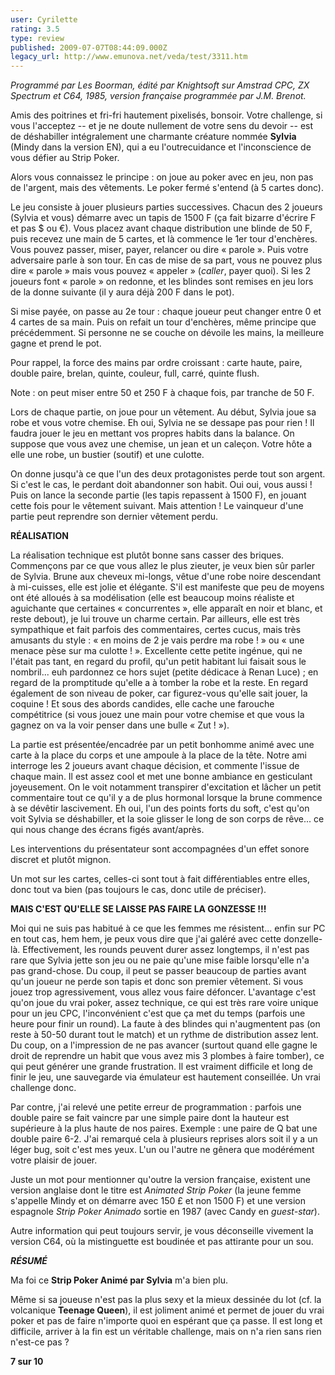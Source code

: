 ```yaml
---
user: Cyrilette
rating: 3.5
type: review
published: 2009-07-07T08:44:09.000Z
legacy_url: http://www.emunova.net/veda/test/3311.htm
---
```

_Programmé par Les Boorman, édité par Knightsoft sur Amstrad CPC, ZX Spectrum et C64, 1985, version française programmée par J.M. Brenot._  

  

Amis des poitrines et fri-fri hautement pixelisés, bonsoir. Votre challenge, si vous l'acceptez -- et je ne doute nullement de votre sens du devoir -- est de déshabiller intégralement une charmante créature nommée **Sylvia** (Mindy dans la version EN), qui a eu l'outrecuidance et l'inconscience de vous défier au Strip Poker.  

  

Alors vous connaissez le principe : on joue au poker avec en jeu, non pas de l'argent, mais des vêtements. Le poker fermé s'entend (à 5 cartes donc).  

  

Le jeu consiste à jouer plusieurs parties successives. Chacun des 2 joueurs (Sylvia et vous) démarre avec un tapis de 1500 F (ça fait bizarre d'écrire F et pas $ ou €). Vous placez avant chaque distribution une blinde de 50 F, puis recevez une main de 5 cartes, et là commence le 1er tour d'enchères. Vous pouvez passer, miser, payer, relancer ou dire « parole ». Puis votre adversaire parle à son tour. En cas de mise de sa part, vous ne pouvez plus dire « parole » mais vous pouvez « appeler » (_caller_, payer quoi). Si les 2 joueurs font « parole » on redonne, et les blindes sont remises en jeu lors de la donne suivante (il y aura déjà 200 F dans le pot).  

Si mise payée, on passe au 2e tour : chaque joueur peut changer entre 0 et 4 cartes de sa main. Puis on refait un tour d'enchères, même principe que précédemment. Si personne ne se couche on dévoile les mains, la meilleure gagne et prend le pot.  

Pour rappel, la force des mains par ordre croissant : carte haute, paire, double paire, brelan, quinte, couleur, full, carré, quinte flush.  

Note : on peut miser entre 50 et 250 F à chaque fois, par tranche de 50 F.  

  

Lors de chaque partie, on joue pour un vêtement. Au début, Sylvia joue sa robe et vous votre chemise. Eh oui, Sylvia ne se dessape pas pour rien ! Il faudra jouer le jeu en mettant vos propres habits dans la balance. On suppose que vous avez une chemise, un jean et un caleçon. Votre hôte a elle une robe, un bustier (soutif) et une culotte.  

  

On donne jusqu'à ce que l'un des deux protagonistes perde tout son argent. Si c'est le cas, le perdant doit abandonner son habit. Oui oui, vous aussi ! Puis on lance la seconde partie (les tapis repassent à 1500 F), en jouant cette fois pour le vêtement suivant. Mais attention ! Le vainqueur d'une partie peut reprendre son dernier vêtement perdu.  

  

**RÉALISATION**  

La réalisation technique est plutôt bonne sans casser des briques. Commençons par ce que vous allez le plus zieuter, je veux bien sûr parler de Sylvia. Brune aux cheveux mi-longs, vêtue d'une robe noire descendant à mi-cuisses, elle est jolie et élégante. S'il est manifeste que peu de moyens ont été alloués à sa modélisation (elle est beaucoup moins réaliste et aguichante que certaines « concurrentes », elle apparaît en noir et blanc, et reste debout), je lui trouve un charme certain. Par ailleurs, elle est très sympathique et fait parfois des commentaires, certes cucus, mais très amusants du style : « en moins de 2 je vais perdre ma robe ! » ou « une menace pèse sur ma culotte ! ». Excellente cette petite ingénue, qui ne l'était pas tant, en regard du profil, qu'un petit habitant lui faisait sous le nombril... euh pardonnez ce hors sujet (petite dédicace à Renan Luce) ; en regard de la promptitude qu'elle a à tomber la robe et la reste. En regard également de son niveau de poker, car figurez-vous qu'elle sait jouer, la coquine ! Et sous des abords candides, elle cache une farouche compétitrice (si vous jouez une main pour votre chemise et que vous la gagnez on va la voir penser dans une bulle « Zut ! »).   

  

La partie est présentée/encadrée par un petit bonhomme animé avec une carte à la place du corps et une ampoule à la place de la tête. Notre ami interroge les 2 joueurs avant chaque décision, et commente l'issue de chaque main. Il est assez cool et met une bonne ambiance en gesticulant joyeusement. On le voit notamment transpirer d'excitation et lâcher un petit commentaire tout ce qu'il y a de plus hormonal lorsque la brune commence à se dévêtir lascivement. Eh oui, l'un des points forts du soft, c'est qu'on voit Sylvia se déshabiller, et la soie glisser le long de son corps de rêve... ce qui nous change des écrans figés avant/après.  

Les interventions du présentateur sont accompagnées d'un effet sonore discret et plutôt mignon.  

Un mot sur les cartes, celles-ci sont tout à fait différentiables entre elles, donc tout va bien (pas toujours le cas, donc utile de préciser).  

  

**MAIS C'EST QU'ELLE SE LAISSE PAS FAIRE LA GONZESSE !!!**  

Moi qui ne suis pas habitué à ce que les femmes me résistent... enfin sur PC en tout cas, hem hem, je peux vous dire que j'ai galéré avec cette donzelle-là. Effectivement, les rounds peuvent durer assez longtemps, il n'est pas rare que Sylvia jette son jeu ou ne paie qu'une mise faible lorsqu'elle n'a pas grand-chose. Du coup, il peut se passer beaucoup de parties avant qu'un joueur ne perde son tapis et donc son premier vêtement. Si vous jouez trop agressivement, vous allez vous faire défoncer. L'avantage c'est qu'on joue du vrai poker, assez technique, ce qui est très rare voire unique pour un jeu CPC, l'inconvénient c'est que ça met du temps (parfois une heure pour finir un round). La faute à des blindes qui n'augmentent pas (on reste à 50-50 durant tout le match) et un rythme de distribution assez lent. Du coup, on a l'impression de ne pas avancer (surtout quand elle gagne le droit de reprendre un habit que vous avez mis 3 plombes à faire tomber), ce qui peut générer une grande frustration. Il est vraiment difficile et long de finir le jeu, une sauvegarde via émulateur est hautement conseillée. Un vrai challenge donc.  

  

Par contre, j'ai relevé une petite erreur de programmation : parfois une double paire se fait vaincre par une simple paire dont la hauteur est supérieure à la plus haute de nos paires. Exemple : une paire de Q bat une double paire 6-2\. J'ai remarqué cela à plusieurs reprises alors soit il y a un léger bug, soit c'est mes yeux. L'un ou l'autre ne gênera que modérément votre plaisir de jouer.  

  

Juste un mot pour mentionner qu'outre la version française, existent une version anglaise dont le titre est _Animated Strip Poker_ (la jeune femme s'appelle Mindy et on démarre avec 150 £ et non 1500 F) et une version espagnole _Strip Poker Animado_ sortie en 1987 (avec Candy en _guest-star_).  

Autre information qui peut toujours servir, je vous déconseille vivement la version C64, où la mistinguette est boudinée et pas attirante pour un sou.  

  

_**RÉSUMÉ**_  

Ma foi ce **Strip Poker Animé par Sylvia** m'a bien plu.  

Même si sa joueuse n'est pas la plus sexy et la mieux dessinée du lot (cf. la volcanique **Teenage Queen**), il est joliment animé et permet de jouer du vrai poker et pas de faire n'importe quoi en espérant que ça passe. Il est long et difficile, arriver à la fin est un véritable challenge, mais on n'a rien sans rien n'est-ce pas ?  

  

**7 sur 10**
